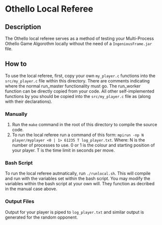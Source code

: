 # Othello Local Referee

## Description

The Othello local referee serves as a method of testing your Multi-Process Othello Game Algorothm locally
without the need of a `IngeniousFrame.jar` file.

## How to

To use the local referee, first, copy your own `my_player.c` functions into the `src/my_player.c` file within this directory.
There are comments indicating where the normal run_master functionality must go. The run_worker function can be directly copied
from your code.
All other self-implemented functions by you should be copied into the `src/my_player.c` file as (along with their declarations).

### Manually

1.  Run the `make` command in the root of this directory to compile the source code.
2.  To run the local referee run a command of this form: `mpirun -np N player/myplayer <0 | 1> 61235 T log_player.txt`. Where:
    N is the number of processes to use. 0 or 1 is the colour and starting position of your player. T is the time limit in seconds per move.

### Bash Script

To run the local referee autmatically, run `./runlocal.sh`. This will compile and run with the variables set within the bash script.
You may modify the variables within the bash script at your own will. They function as decribed in the manual case above.

### Output Files

Output for your player is piped to `log_player.txt` and similar output is generated for the random opponent.
